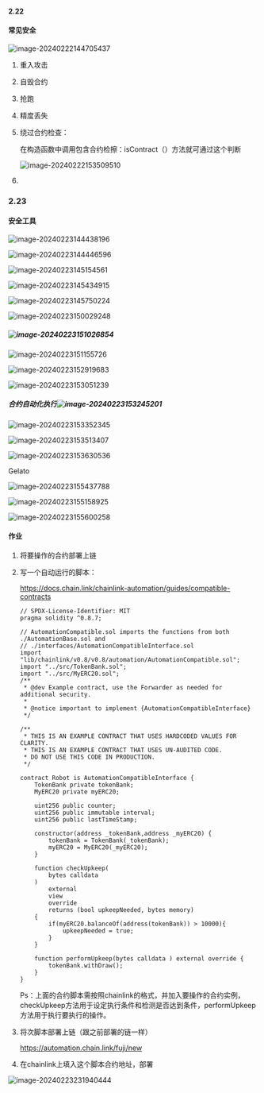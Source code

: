 #### 2.22

#### 常见安全

![image-20240222144705437](C:\Users\Administrator\AppData\Roaming\Typora\typora-user-images\image-20240222144705437.png)



1. 重入攻击

2. 自毁合约

3. 抢跑

4. 精度丢失

5. 绕过合约检查：

   在构造函数中调用包含合约检擦：isContract（）方法就可通过这个判断

   ![image-20240222153509510](C:\Users\Administrator\AppData\Roaming\Typora\typora-user-images\image-20240222153509510.png)

6. 



### 2.23

#### 安全工具

![image-20240223144438196](C:\Users\Administrator\AppData\Roaming\Typora\typora-user-images\image-20240223144438196.png)

![image-20240223144446596](C:\Users\Administrator\AppData\Roaming\Typora\typora-user-images\image-20240223144446596.png)

![image-20240223145154561](C:\Users\Administrator\AppData\Roaming\Typora\typora-user-images\image-20240223145154561.png)

![image-20240223145434915](C:\Users\Administrator\AppData\Roaming\Typora\typora-user-images\image-20240223145434915.png)

![image-20240223145750224](C:\Users\Administrator\AppData\Roaming\Typora\typora-user-images\image-20240223145750224.png)

![image-20240223150029248](C:\Users\Administrator\AppData\Roaming\Typora\typora-user-images\image-20240223150029248.png)

##### ![image-20240223151026854](C:\Users\Administrator\AppData\Roaming\Typora\typora-user-images\image-20240223151026854.png)

![image-20240223151155726](C:\Users\Administrator\AppData\Roaming\Typora\typora-user-images\image-20240223151155726.png)

![image-20240223152919683](C:\Users\Administrator\AppData\Roaming\Typora\typora-user-images\image-20240223152919683.png)

![image-20240223153051239](C:\Users\Administrator\AppData\Roaming\Typora\typora-user-images\image-20240223153051239.png)

##### 合约自动化执行![image-20240223153245201](C:\Users\Administrator\AppData\Roaming\Typora\typora-user-images\image-20240223153245201.png)

![image-20240223153352345](C:\Users\Administrator\AppData\Roaming\Typora\typora-user-images\image-20240223153352345.png)

![image-20240223153513407](C:\Users\Administrator\AppData\Roaming\Typora\typora-user-images\image-20240223153513407.png)

![image-20240223153630536](C:\Users\Administrator\AppData\Roaming\Typora\typora-user-images\image-20240223153630536.png)

Gelato

![image-20240223155437788](C:\Users\Administrator\AppData\Roaming\Typora\typora-user-images\image-20240223155437788.png)

![image-20240223155158925](C:\Users\Administrator\AppData\Roaming\Typora\typora-user-images\image-20240223155158925.png)



![image-20240223155600258](C:\Users\Administrator\AppData\Roaming\Typora\typora-user-images\image-20240223155600258.png)





#### 作业

1. 将要操作的合约部署上链

2. 写一个自动运行的脚本：

   https://docs.chain.link/chainlink-automation/guides/compatible-contracts

   ```solidity
   // SPDX-License-Identifier: MIT
   pragma solidity ^0.8.7;
   
   // AutomationCompatible.sol imports the functions from both ./AutomationBase.sol and
   // ./interfaces/AutomationCompatibleInterface.sol
   import "lib/chainlink/v0.8/v0.8/automation/AutomationCompatible.sol";
   import "../src/TokenBank.sol";
   import "../src/MyERC20.sol";
   /**
    * @dev Example contract, use the Forwarder as needed for additional security.
    *
    * @notice important to implement {AutomationCompatibleInterface}
    */
   
   /**
    * THIS IS AN EXAMPLE CONTRACT THAT USES HARDCODED VALUES FOR CLARITY.
    * THIS IS AN EXAMPLE CONTRACT THAT USES UN-AUDITED CODE.
    * DO NOT USE THIS CODE IN PRODUCTION.
    */
   
   contract Robot is AutomationCompatibleInterface {
       TokenBank private tokenBank;
       MyERC20 private myERC20;
   
       uint256 public counter;
       uint256 public immutable interval;
       uint256 public lastTimeStamp;
   
       constructor(address _tokenBank,address _myERC20) {
           tokenBank = TokenBank(_tokenBank);
           myERC20 = MyERC20(_myERC20);
       }
   
       function checkUpkeep(
           bytes calldata 
       )
           external
           view
           override
           returns (bool upkeepNeeded, bytes memory)
       {
           if(myERC20.balanceOf(address(tokenBank)) > 10000){
               upkeepNeeded = true;
           }
       }
   
       function performUpkeep(bytes calldata ) external override {
           tokenBank.withDraw();
       }
   }
   
   ```

   Ps：上面的合约脚本需按照chainlink的格式，并加入要操作的合约实例，checkUpkeep方法用于设定执行条件和检测是否达到条件，performUpkeep方法用于执行要执行的操作。

3. 将次脚本部署上链（跟之前部署的链一样）

   https://automation.chain.link/fuji/new

4. 在chainlink上填入这个脚本合约地址，部署

![image-20240223231940444](C:\Users\Administrator\AppData\Roaming\Typora\typora-user-images\image-20240223231940444.png)